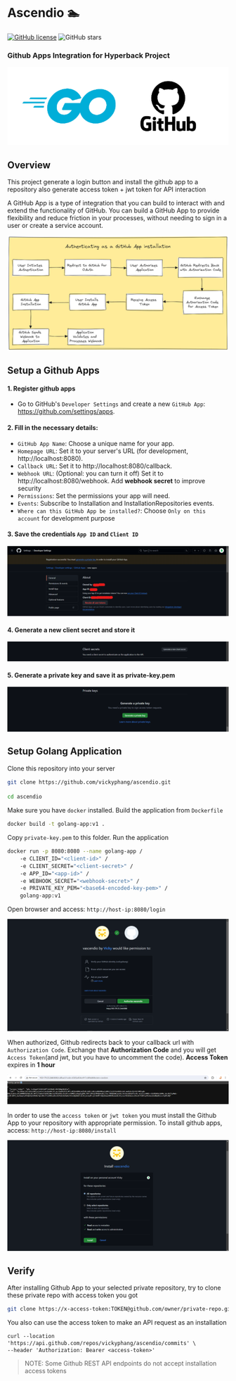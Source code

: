 # Ascendio 🏊
[![GitHub license](https://img.shields.io/github/license/vickyphang/ascendio)](https://github.com/vickyphang/ascendio/blob/main/LICENSE)
![GitHub stars](https://img.shields.io/github/stars/vickyphang/ascendio)

### Github Apps Integration for Hyperback Project
<p align="center"> <img src="images/logo.png"> </p>

## Overview
This project generate a login button and install the github app to a repository also generate access token + jwt token for API interaction

A GitHub App is a type of integration that you can build to interact with and extend the functionality of GitHub. You can build a GitHub App to provide flexibility and reduce friction in your processes, without needing to sign in a user or create a service account.

<p align="center"> <img src="images/flowchart.png"> </p>

## Setup a Github Apps
#### 1. Register github apps
- Go to GitHub's `Developer Settings` and create a new `GitHub App`: https://github.com/settings/apps.

#### 2. Fill in the necessary details:
- `GitHub App Name`: Choose a unique name for your app.
- `Homepage URL`: Set it to your server's URL (for development, http://localhost:8080).
- `Callback URL`: Set it to http://localhost:8080/callback.
- `Webhook URL`: (Optional: you can turn it off) Set it to http://localhost:8080/webhook. Add **webhook secret** to improve security
- `Permissions`: Set the permissions your app will need.
- `Events`: Subscribe to Installation and InstallationRepositories events.
- `Where can this GitHub App be installed?`: Choose `Only on this account` for development purpose

#### 3. Save the credentials `App ID` and `Client ID`
<p align="center"> <img src="images/github-apps.png"> </p>

#### 4. Generate a new client secret and store it
<p align="center"> <img src="images/client-secret.png"> </p>

#### 5. Generate a private key and save it as private-key.pem
<p align="center"> <img src="images/private-key.png"> </p>


## Setup Golang Application
Clone this repository into your server
```bash
git clone https://github.com/vickyphang/ascendio.git

cd ascendio
```

Make sure you have `docker` installed. Build the application from `Dockerfile`
```bash
docker build -t golang-app:v1 .
```

Copy `private-key.pem` to this folder. Run the application
```bash
docker run -p 8080:8080 --name golang-app /
    -e CLIENT_ID="<client-id>" /
    -e CLIENT_SECRET="<client-secret>" /
    -e APP_ID="<app-id>" /
    -e WEBHOOK_SECRET="<webhook-secret>" /
    -e PRIVATE_KEY_PEM="<base64-encoded-key-pem>" /
    golang-app:v1
```

Open browser and access: `http://host-ip:8080/login`
<p align="center"> <img src="images/login.png"> </p>

When authorized, Github redirects back to your callback url with `Authorization Code`. Exchange that **Authorization Code** and you will get `Access Token`(and jwt, but you have to uncomment the code). **Access Token** expires in **1 hour**
<p align="center"> <img src="images/callback.png"> </p>

In order to use the `access token` or `jwt token` you must install the Github App to your repository with appropriate permission. To install github apps, access: `http://host-ip:8080/install`
<p align="center"> <img src="images/install.png"> </p>

## Verify
After installing Github App to your selected private repository, try to clone these private repo with access token you got
```bash
git clone https://x-access-token:TOKEN@github.com/owner/private-repo.git
```

You also can use the access token to make an API request as an installation
```
curl --location 'https://api.github.com/repos/vickyphang/ascendio/commits' \
--header 'Authorization: Bearer <access-token>'
```

> NOTE: Some Github REST API endpoints do not accept installation access tokens